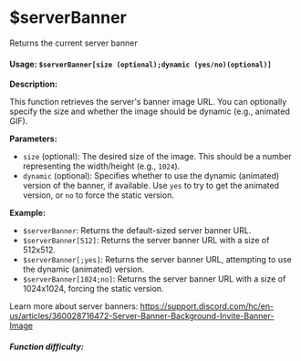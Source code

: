 # $serverBanner

Returns the current server banner

#### Usage: `$serverBanner[size (optional);dynamic (yes/no)(optional)]`

**Description:**

This function retrieves the server's banner image URL.  You can optionally specify the size and whether the image should be dynamic (e.g., animated GIF).

**Parameters:**

*   `size` (optional):  The desired size of the image. This should be a number representing the width/height (e.g., `1024`).
*   `dynamic` (optional):  Specifies whether to use the dynamic (animated) version of the banner, if available.  Use `yes` to try to get the animated version, or `no` to force the static version.

**Example:**

*   `$serverBanner`: Returns the default-sized server banner URL.
*   `$serverBanner[512]`: Returns the server banner URL with a size of 512x512.
*   `$serverBanner[;yes]`: Returns the server banner URL, attempting to use the dynamic (animated) version.
*   `$serverBanner[1024;no]`: Returns the server banner URL with a size of 1024x1024, forcing the static version.

Learn more about server banners: https://support.discord.com/hc/en-us/articles/360028716472-Server-Banner-Background-Invite-Banner-Image

##### Function difficulty: <Badge type="tip" text="Easy" vertical="middle" /> 